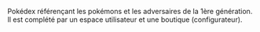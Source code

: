 Pokédex référençant les pokémons et les adversaires de la 1ère génération. Il est complété par un espace utilisateur et une boutique (configurateur).
